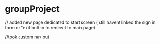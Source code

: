 # groupProject


// added new page dedicated to start screen ( still havent linked the sign in form or "exit button to redirect to main page)

//took custom nav out
